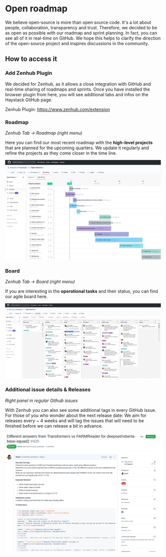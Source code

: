<!---
title: "Roadmap"
metaTitle: "Roadmap and Zenhub Access"
metaDescription: "How to access our open roadmap"
slug: "/docs/roadmap"
date: "2020-09-24"
id: "roadmapmd"
--->

# Open roadmap

We believe open-source is more than open source code. It's a lot about people, collaboration, transparency and trust. 
Therefore, we decided to be as open as possible with our roadmap and sprint planning. 
In fact, you can see all of it in real-time on GitHub. 
We hope this helps to clarify the direction of the open-source project and inspires discussions in the community. 

## How to access it

### Add Zenhub Plugin
We decided for Zenhub, as it allows a close integration with GitHub and real-time sharing of roadmaps and sprints.
Once you have installed the browser plugin from here, you will see additional tabs and infos on the Haystack GtiHub page.

Zenhub Plugin: https://www.zenhub.com/extension 

### Roadmap
_Zenhub Tab -> Roadmap (right menu)_

Here you can find our most recent roadmap with the **high-level projects** that are planned for the upcoming quarters.
We update it regularly and refine the projects as they come closer in the time line. 
 
![image](../../img/zenhub_roadmap.png)

### Board
_Zenhub Tab -> Board (right menu)_

If you are interesting in the **operational tasks** and their status, you can find our agile board here. 

![image](../../img/zenhub_board.png)
### Additional issue details & Releases
_Right panel in regular Github issues_

With Zenhub you can also see some additional tags in every GitHub issue. 
For those of you who wonder about the next release date: We aim for releases every ~ 4 weeks and will tag the issues that will need to be finished before we can release a bit in advance. 

![image](../../img/zenhub_issue.png)